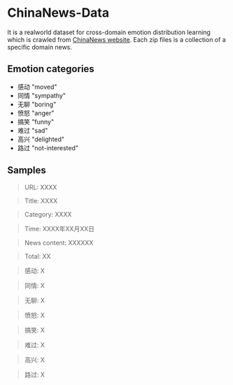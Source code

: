 # ChinaNews-Data
It is a realworld dataset for cross-domain emotion distribution learning which is crawled from [ChinaNews website](http://www.chinanews.com). Each zip files is a collection of a specific domain news. 

## Emotion categories
* 感动 "moved"
* 同情 "sympathy"
* 无聊 "boring"
* 愤怒 "anger"
* 搞笑 "funny"
* 难过 "sad"
* 高兴 "delighted"
* 路过 "not-interested"

## Samples
> URL: XXXX

> Title: XXXX

> Category: XXXX

> Time: XXXX年XX月XX日

> News content: XXXXXX
  
> Total: XX

> 感动: X

> 同情: X

> 无聊: X

> 愤怒: X

> 搞笑: X

> 难过: X

> 高兴: X

> 路过: X
